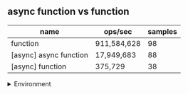 ## async function vs function

|name|ops/sec|samples|
|-|-|-|
|function|911,584,628|98|
|[async] async function|17,949,683|88|
|[async] function|375,729|38|


<details>
<summary>Environment</summary>

* __Machine:__ linux x64 | 4 vCPUs | 15.2GB Mem
* __Run:__ Fri May 03 2024 20:35:48 GMT+0000 (Coordinated Universal Time)
</details>

<!--
{"environment":{"platform":"linux","arch":"x64","cpus":4,"totalMemory":15.245216369628906},"benchmarks":[{"name":"function","opsSec":911584628.1527041,"samples":6},{"name":"[async] async function","opsSec":17949682.752275303,"samples":6},{"name":"[async] function","opsSec":375729.40531532036,"samples":3}]}-->
